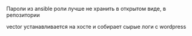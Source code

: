 Пароли из ansible роли лучше не хранить в открытом виде, в репозитории

vector устанавливается на хосте и собирает сырые логи с wordpress
